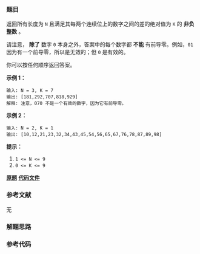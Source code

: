 ### 题目
返回所有长度为 `N` 且满足其每两个连续位上的数字之间的差的绝对值为 `K` 的 **非负整数** 。

请注意， **除了** 数字 `0` 本身之外，答案中的每个数字都 **不能** 有前导零。例如，`01` 因为有一个前导零，所以是无效的；但 `0`
是有效的。

你可以按任何顺序返回答案。



**示例 1：**

    
    
    输入: N = 3, K = 7
    输出: [181,292,707,818,929]
    解释: 注意，070 不是一个有效的数字，因为它有前导零。
    

**示例 2：**

    
    
    输入: N = 2, K = 1
    输出: [10,12,21,23,32,34,43,45,54,56,65,67,76,78,87,89,98]



**提示：**

  1. `1 <= N <= 9`
  2. `0 <= K <= 9`

 **[原题](https://leetcode-cn.com/problems/numbers-with-same-consecutive-differences/)**    **[代码文件]()**


### 参考文献
无

### 解题思路




### 参考代码

```go


```




